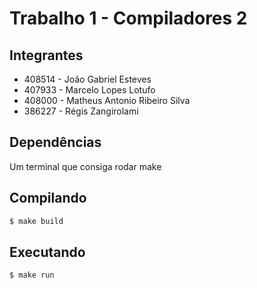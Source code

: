 # Trabalho 1 - Compiladores 2

## Integrantes
* 408514 - João Gabriel Esteves
* 407933 - Marcelo Lopes Lotufo
* 408000 - Matheus Antonio Ribeiro Silva
* 386227 - Régis Zangirolami

## Dependências
Um terminal que consiga rodar make

## Compilando
```bash
$ make build
```

## Executando
```bash
$ make run
```
